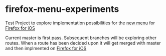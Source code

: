 # firefox-menu-experiments
Test Project to explore implementation possibilities for the [new menu](https://bugzilla.mozilla.org/show_bug.cgi?id=1210109) for [Firefox for iOS](https://github.com/mozilla/firefox-ios)

Current master is first pass. Subsequent branches will be exploring other routes. When a route has been decided upon it will get merged with master and then implmented on [Firefox for iOS](https://github.com/mozilla/firefox-ios)
